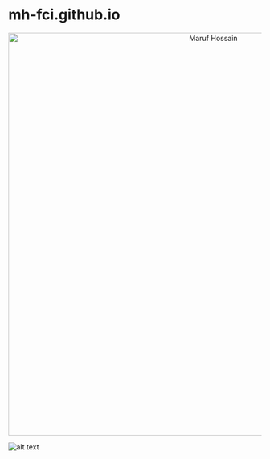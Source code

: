 # mh-fci.github.io

<p align="center">
  <img src="http://mh-fci.github.io/images/maruf_h.JPG" width="800" title="Maruf Hossain">
</p>

![alt text](http://mh-fci.github.io/images/maruf_h.JPG)

